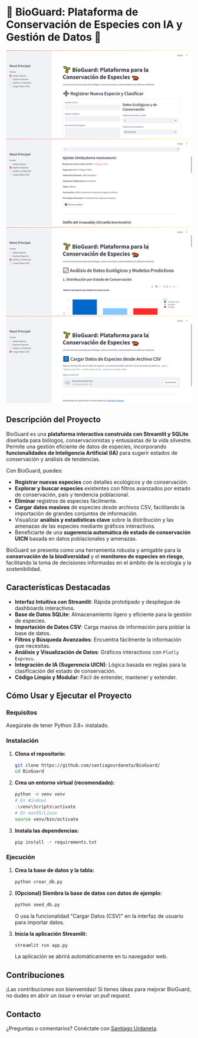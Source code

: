 # 🌱 BioGuard: Plataforma de Conservación de Especies con IA y Gestión de Datos 🐅

![BioGuard Screenshot 1](screenshot1.png)
![BioGuard Screenshot 2](screenshot2.png)
![BioGuard Screenshot 3](screenshot3.png)
![BioGuard Screenshot 4](screenshot4.png)

## Descripción del Proyecto

BioGuard es una **plataforma interactiva construida con Streamlit y SQLite** diseñada para biólogos, conservacionistas y entusiastas de la vida silvestre. Permite una gestión eficiente de datos de especies, incorporando **funcionalidades de Inteligencia Artificial (IA)** para sugerir estados de conservación y análisis de tendencias.

Con BioGuard, puedes:

* **Registrar nuevas especies** con detalles ecológicos y de conservación.
* **Explorar y buscar especies** existentes con filtros avanzados por estado de conservación, país y tendencia poblacional.
* **Eliminar** registros de especies fácilmente.
* **Cargar datos masivos** de especies desde archivos CSV, facilitando la importación de grandes conjuntos de información.
* Visualizar **análisis y estadísticas clave** sobre la distribución y las amenazas de las especies mediante gráficos interactivos.
* Beneficiarte de una **sugerencia automática de estado de conservación UICN** basada en datos poblacionales y amenazas.

BioGuard se presenta como una herramienta robusta y amigable para la **conservación de la biodiversidad** y el **monitoreo de especies en riesgo**, facilitando la toma de decisiones informadas en el ámbito de la ecología y la sostenibilidad.

## Características Destacadas

* **Interfaz Intuitiva con Streamlit**: Rápida prototipado y despliegue de dashboards interactivos.
* **Base de Datos SQLite**: Almacenamiento ligero y eficiente para la gestión de especies.
* **Importación de Datos CSV**: Carga masiva de información para poblar la base de datos.
* **Filtros y Búsqueda Avanzados**: Encuentra fácilmente la información que necesitas.
* **Análisis y Visualización de Datos**: Gráficos interactivos con `Plotly Express`.
* **Integración de IA (Sugerencia UICN)**: Lógica basada en reglas para la clasificación del estado de conservación.
* **Código Limpio y Modular**: Fácil de entender, mantener y extender.

## Cómo Usar y Ejecutar el Proyecto

### Requisitos

Asegúrate de tener Python 3.8+ instalado.

### Instalación

1.  **Clona el repositorio:**
    ```bash
    git clone https://github.com/santiagourdaneta/BioGuard/
    cd BioGuard
    ```
2.  **Crea un entorno virtual (recomendado):**
    ```bash
    python -m venv venv
    # En Windows
    .\venv\Scripts\activate
    # En macOS/Linux
    source venv/bin/activate
    ```
3.  **Instala las dependencias:**
    ```bash
    pip install -r requirements.txt
    ```

### Ejecución

1.  **Crea la base de datos y la tabla:**
    ```bash
    python crear_db.py
    ```
2.  **(Opcional) Siembra la base de datos con datos de ejemplo:**
    ```bash
    python seed_db.py
    ```
    O usa la funcionalidad "Cargar Datos (CSV)" en la interfaz de usuario para importar datos.

3.  **Inicia la aplicación Streamlit:**
    ```bash
    streamlit run app.py
    ```
    La aplicación se abrirá automáticamente en tu navegador web.

## Contribuciones

¡Las contribuciones son bienvenidas! Si tienes ideas para mejorar BioGuard, no dudes en abrir un *issue* o enviar un *pull request*.

## Contacto

¿Preguntas o comentarios? Conéctate con [Santiago Urdaneta](https://github.com/santiagourdaneta/).
